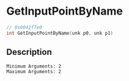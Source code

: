 # GetInputPointByName
```c
// 0x0042f7e0
int GetInputPointByName(unk p0, unk p1)
```
## Description
```
Minimum Arguments: 2
Maximum Arguments: 2
```
